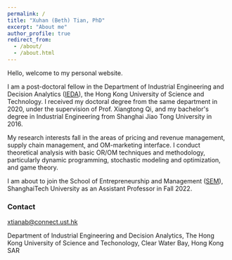 ```yaml
---
permalink: /
title: "Xuhan (Beth) Tian, PhD"
excerpt: "About me"
author_profile: true
redirect_from: 
  - /about/
  - /about.html
---
```

Hello, welcome to my personal website. 

I am a post-doctoral fellow in the Department of Industrial Engineering and Decision Analytics ([IEDA](https://ieda.ust.hk/eng/index.php)), the Hong Kong University of Science and Technology. I received my doctoral degree from the same department in 2020, under the supervision of Prof. Xiangtong Qi, and my bachelor's degree in Industrial Engineering from Shanghai Jiao Tong University in 2016. 

My research interests fall in the areas of pricing and revenue management, supply chain management, and OM-marketing interface. I conduct theoretical analysis with basic OR/OM techniques and methodology, particularly dynamic programming, stochastic modeling and optimization, and game theory. 

I am about to join the School of Entrepreneurship and Management ([SEM](https://sem.shanghaitech.edu.cn/sem_en/)), ShanghaiTech University as an Assistant Professor in Fall 2022. 

### Contact 

xtianab@connect.ust.hk

Department of Industrial Engineering and Decision Analytics, 
The Hong Kong University of Science and Techonology,
Clear Water Bay, Hong Kong SAR
